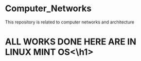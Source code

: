 # Computer_Networks
This repository is related to computer networks and architecture
<h1>ALL WORKS DONE HERE ARE IN LINUX MINT OS<\h1>
